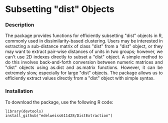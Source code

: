 # Subsetting "dist" Objects

### Description
<p align="justify"> 
The package provides functions for efficiently subsetting "dist" objects in R, commonly used in dissimilarity-based clustering. Users may be interested in extracting a sub-distance matrix of class "dist" from a "dist" object, or they may want to extract pair-wise distances of units in two groups; however, we can't use 2D indexes directly to subset a "dist" object. A simple method to do this involves back-and-forth conversion between numeric matrices and "dist" objects using as.dist and as.matrix functions. However, it can be extremely slow, especially for large "dist" objects. The package allows us to efficiently extract values directly from a "dist" object with simple syntax.</p> 

 ### Installation

 To download the package, use the following R code: 

```
library(devtools)
install_github("edelweiss611428/DistExtraction") 
```
